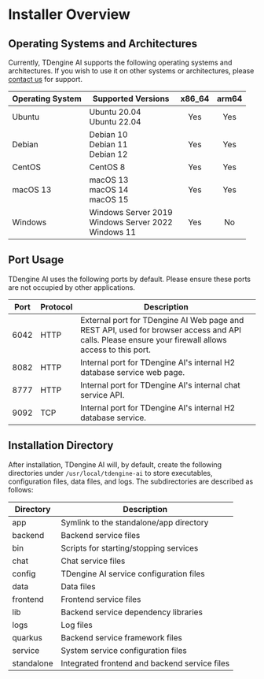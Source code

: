 # Installer Overview

## Operating Systems and Architectures

Currently, TDengine AI supports the following operating systems and architectures. If you wish to use it on other systems or architectures, please [contact us](https://www.taosdata.com/contactus) for support.

| Operating System | Supported Versions | x86_64 | arm64 |
|---|---|:---:|:---:|
| Ubuntu   | Ubuntu 20.04<br/>Ubuntu 22.04 | Yes | Yes |
| Debian   | Debian 10<br/>Debian 11<br/>Debian 12 | Yes | Yes |
| CentOS   | CentOS 8 | Yes | Yes |
| macOS 13 | macOS 13<br/>macOS 14<br/>macOS 15 | Yes | Yes |
| Windows  | Windows Server 2019<br/>Windows Server 2022<br/>Windows 11 | Yes | No |

## Port Usage

TDengine AI uses the following ports by default. Please ensure these ports are not occupied by other applications.

| Port | Protocol | Description |
|------|------|---------|
| 6042 | HTTP | External port for TDengine AI Web page and REST API, used for browser access and API calls. Please ensure your firewall allows access to this port. |
| 8082 | HTTP | Internal port for TDengine AI's internal H2 database service web page. |
| 8777 | HTTP | Internal port for TDengine AI's internal chat service API. |
| 9092 | TCP  | Internal port for TDengine AI's internal H2 database service. |

## Installation Directory

After installation, TDengine AI will, by default, create the following directories under `/usr/local/tdengine-ai` to store executables, configuration files, data files, and logs. The subdirectories are described as follows:

| Directory   | Description |
|-------------|-------------|
| app         | Symlink to the standalone/app directory |
| backend     | Backend service files |
| bin         | Scripts for starting/stopping services |
| chat        | Chat service files |
| config      | TDengine AI service configuration files |
| data        | Data files |
| frontend    | Frontend service files |
| lib         | Backend service dependency libraries |
| logs        | Log files |
| quarkus     | Backend service framework files |
| service     | System service configuration files |
| standalone  | Integrated frontend and backend service files |